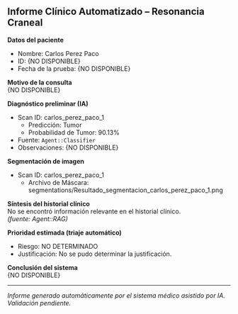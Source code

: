 ## Informe Clínico Automatizado – Resonancia Craneal

**Datos del paciente**  
- Nombre: Carlos Perez Paco  
- ID: {NO DISPONIBLE}  
- Fecha de la prueba: {NO DISPONIBLE}  

**Motivo de la consulta**  
{NO DISPONIBLE}

**Diagnóstico preliminar (IA)**  
  - Scan ID: carlos_perez_paco_1
    - Predicción: Tumor
    - Probabilidad de Tumor: 90.13%  
- Fuente: `Agent::Classifier`  
- Observaciones: {NO DISPONIBLE}

**Segmentación de imagen**  
  - Scan ID: carlos_perez_paco_1
    - Archivo de Máscara: segmentations/Resultado_segmentacion_carlos_perez_paco_1.png  

**Síntesis del historial clínico**  
No se encontró información relevante en el historial clínico.  
_(fuente: Agent::RAG)_

**Prioridad estimada (triaje automático)**  
- Riesgo: NO DETERMINADO  
- Justificación: No se pudo determinar la justificación.

**Conclusión del sistema**  
{NO DISPONIBLE}

---

_Informe generado automáticamente por el sistema médico asistido por IA. Validación pendiente._
